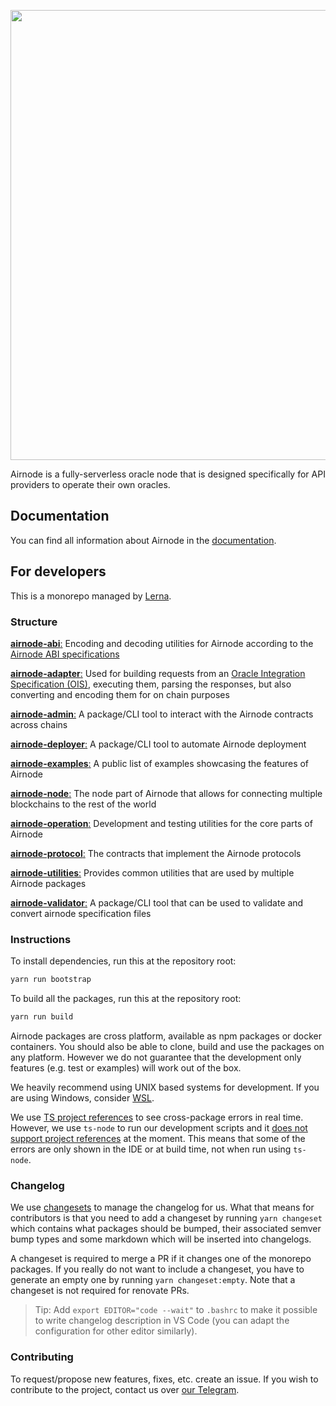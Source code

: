 <p align="center">
  <img
    src="https://user-images.githubusercontent.com/19530665/93134568-9bc9f580-f6e1-11ea-9a21-d9f5bed74fc7.png"
    width="720"
  />
</p>

Airnode is a fully-serverless oracle node that is designed specifically for API providers to operate their own oracles.

## Documentation

You can find all information about Airnode in the [documentation](https://docs.api3.org/airnode/latest/).

## For developers

This is a monorepo managed by [Lerna](https://github.com/lerna/lerna).

### Structure

[**airnode-abi**:](https://github.com/api3dao/airnode/tree/master/packages/airnode-abi) Encoding and decoding utilities
for Airnode according to the
[Airnode ABI specifications](https://docs.api3.org/airnode/latest/reference/specifications/airnode-abi-specifications.html)

[**airnode-adapter**:](https://github.com/api3dao/airnode/tree/master/packages/airnode-adapter) Used for building
requests from an [Oracle Integration Specification (OIS)](https://docs.api3.org/ois/latest/), executing them, parsing
the responses, but also converting and encoding them for on chain purposes

[**airnode-admin**:](https://github.com/api3dao/airnode/tree/master/packages/airnode-admin) A package/CLI tool to
interact with the Airnode contracts across chains

[**airnode-deployer**:](https://github.com/api3dao/airnode/tree/master/packages/airnode-deployer) A package/CLI tool to
automate Airnode deployment

[**airnode-examples**:](https://github.com/api3dao/airnode/tree/master/packages/airnode-examples) A public list of
examples showcasing the features of Airnode

[**airnode-node**:](https://github.com/api3dao/airnode/tree/master/packages/airnode-node) The node part of Airnode that
allows for connecting multiple blockchains to the rest of the world

[**airnode-operation**:](https://github.com/api3dao/airnode/tree/master/packages/airnode-operation) Development and
testing utilities for the core parts of Airnode

[**airnode-protocol**:](https://github.com/api3dao/airnode/tree/master/packages/airnode-protocol) The contracts that
implement the Airnode protocols

[**airnode-utilities**:](https://github.com/api3dao/airnode/tree/master/packages/airnode-utilities) Provides common
utilities that are used by multiple Airnode packages

[**airnode-validator**:](https://github.com/api3dao/airnode/tree/master/packages/airnode-validator) A package/CLI tool
that can be used to validate and convert airnode specification files

### Instructions

To install dependencies, run this at the repository root:

```sh
yarn run bootstrap
```

To build all the packages, run this at the repository root:

```sh
yarn run build
```

Airnode packages are cross platform, available as npm packages or docker containers. You should also be able to clone,
build and use the packages on any platform. However we do not guarantee that the development only features (e.g. test or
examples) will work out of the box.

We heavily recommend using UNIX based systems for development. If you are using Windows, consider
[WSL](https://docs.microsoft.com/en-us/windows/wsl/install).

We use [TS project references](https://www.typescriptlang.org/docs/handbook/project-references.html) to see
cross-package errors in real time. However, we use `ts-node` to run our development scripts and it
[does not support project references](https://github.com/TypeStrong/ts-node/issues/897) at the moment. This means that
some of the errors are only shown in the IDE or at build time, not when run using `ts-node`.

### Changelog

We use [changesets](https://github.com/atlassian/changesets) to manage the changelog for us. What that means for
contributors is that you need to add a changeset by running `yarn changeset` which contains what packages should be
bumped, their associated semver bump types and some markdown which will be inserted into changelogs.

A changeset is required to merge a PR if it changes one of the monorepo packages. If you really do not want to include a
changeset, you have to generate an empty one by running `yarn changeset:empty`. Note that a changeset is not required
for renovate PRs.

> Tip: Add `export EDITOR="code --wait"` to `.bashrc` to make it possible to write changelog description in VS Code (you
> can adapt the configuration for other editor similarly).

### Contributing

To request/propose new features, fixes, etc. create an issue. If you wish to contribute to the project, contact us over
[our Telegram](https://t.me/API3DAO).
